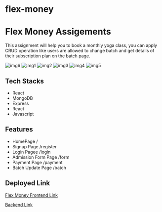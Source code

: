 ﻿# flex-money
# Flex Money Assigements
This assignment will help you to book a monthly yoga class, you can apply CRUD operation like users are allowed to change batch and get details of their subscription plan on the batch page.

<img src="https://i.postimg.cc/PrYGH1BR/Screenshot-1153.png" alt="img6">
<img src="https://i.postimg.cc/Mp5FZ5td/Screenshot-1154.png" alt="img1">
<img src="https://i.postimg.cc/VvFj9GJh/Screenshot-1155.png" alt="img2">
<img src="https://i.postimg.cc/Jzskt45v/Screenshot-1156.png" alt="img3">
<img src="https://i.postimg.cc/nVdr7frJ/Screenshot-1158.png" alt="img4">
<img src="https://i.postimg.cc/hGPPhCnj/Screenshot-1157.png" alt="img5">



## Tech Stacks
- React
- MongoDB
- Express
- React
- Javascript
  

## Features
- HomePage                         /
- Signup Page                     /register 
- Login Pagee                    /login  
- Admission Form Page                 /form  
- Payment Page                /payment
- Batch Update Page          /batch 
    
## Deployed Link
<a href="https://bookpodcast.netlify.app/">Flex Money Frontend Link</a>

<a href="https://enchanting-teal-llama.cyclic.cloud/"> Backend Link</a>

